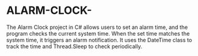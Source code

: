 # ALARM-CLOCK-
The Alarm Clock project in C# allows users to set an alarm time, and the program checks the current system time. When the set time matches the system time, it triggers an alarm notification. It uses the DateTime class to track the time and Thread.Sleep to check periodically.
